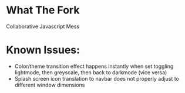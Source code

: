 # What The Fork

Collaborative Javascript Mess

# Known Issues:

-   Color/theme transition effect happens instantly when set toggling lightmode, then greyscale, then back to darkmode (vice versa)
-   Splash screen icon translation to navbar does not properly adjust to different window dimensions
